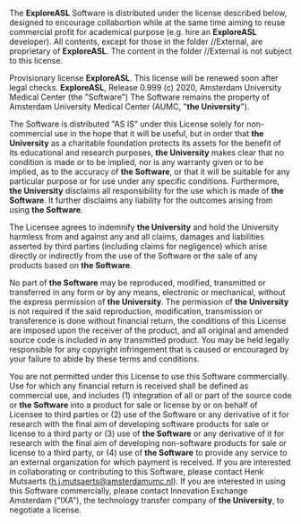 The **ExploreASL** Software is distributed under the license described below, designed
to encourage collabortion while at the same time aiming to reuse commercial profit for academical purpose (e.g. hire an **ExploreASL** developer). All contents, except for those in the folder //External, are proprietary of **ExploreASL**. The content in the folder //External is not subject to this license.

Provisionary license **ExploreASL**. This license will be renewed soon after legal checks.
**ExploreASL**, Release 0.999 (c) 2020, Amsterdam University Medical Center (the "Software")
The Software remains the property of Amsterdam University Medical Center (AUMC, "**the University**").

The Software is distributed "AS IS" under this License solely for
non-commercial use in the hope that it will be useful, but in order
that **the University** as a charitable foundation protects its assets for
the benefit of its educational and research purposes, **the University**
makes clear that no condition is made or to be implied, nor is any
warranty given or to be implied, as to the accuracy of **the Software**,
or that it will be suitable for any particular purpose or for use
under any specific conditions. Furthermore, **the University** disclaims
all responsibility for the use which is made of **the Software**. It
further disclaims any liability for the outcomes arising from using
**the Software**.

The Licensee agrees to indemnify **the University** and hold the
University harmless from and against any and all claims, damages and
liabilities asserted by third parties (including claims for
negligence) which arise directly or indirectly from the use of the
Software or the sale of any products based on **the Software**.

No part of **the Software** may be reproduced, modified, transmitted or
transferred in any form or by any means, electronic or mechanical,
without the express permission of **the University**. The permission of
**the University** is not required if the said reproduction, modification,
transmission or transference is done without financial return, the
conditions of this License are imposed upon the receiver of the
product, and all original and amended source code is included in any
transmitted product. You may be held legally responsible for any
copyright infringement that is caused or encouraged by your failure to
abide by these terms and conditions.

You are not permitted under this License to use this Software
commercially. Use for which any financial return is received shall be
defined as commercial use, and includes (1) integration of all or part
of the source code or **the Software** into a product for sale or license
by or on behalf of Licensee to third parties or (2) use of the
Software or any derivative of it for research with the final aim of
developing software products for sale or license to a third party or
(3) use of **the Software** or any derivative of it for research with the
final aim of developing non-software products for sale or license to a
third party, or (4) use of **the Software** to provide any service to an
external organization for which payment is received. If you are
interested in collaborating or contributing to this Software, please
contact Henk Mutsaerts (h.j.mutsaerts@amsterdamumc.nl). If you are
interested in using this Software commercially, please contact
Innovation Exchange Amsterdam ("IXA"), the technology transfer company
of **the University**, to negotiate a license.

